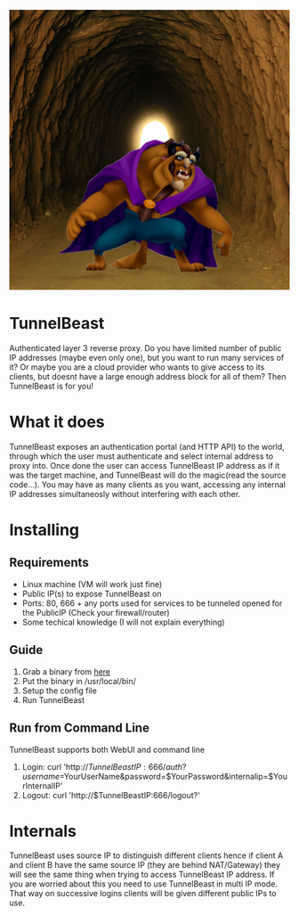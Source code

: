 ![TunnelBeast Logo](tunnelbeast.png)

# TunnelBeast
Authenticated layer 3 reverse proxy. Do you have limited number of public IP addresses (maybe even only one), but you want to run many services of it? Or maybe you are a cloud provider who wants to give access to its clients, but doesnt have a large enough address block for all of them? Then TunnelBeast is for you!

# What it does
TunnelBeast exposes an authentication portal (and HTTP API) to the world, through which the user must authenticate and select internal address to proxy into. Once done the user can access TunnelBeast IP address as if it was the target machine, and TunnelBeast will do the magic(read the source code...). You may have as many clients as you want, accessing any internal IP addresses simultaneosly without interfering with each other.

# Installing
## Requirements
- Linux machine (VM will work just fine)
- Public IP(s) to expose TunnelBeast on
- Ports: 80, 666 + any ports used for services to be tunneled opened for the PublicIP (Check your firewall/router)
- Some techical knowledge (I will not explain everything)

## Guide
1. Grab a binary from [here](https://github.com/bahusvel/TunnelBeast/releases)
2. Put the binary in /usr/local/bin/
3. Setup the config file
4. Run TunnelBeast

## Run from Command Line
TunnelBeast supports both WebUI and command line
1. Login: curl 'http://$TunnelBeastIP:666/auth?username=$YourUserName&password=$YourPassword&internalip=$YourInternalIP'
2. Logout: curl 'http://$TunnelBeastIP:666/logout?'


# Internals
TunnelBeast uses source IP to distinguish different clients hence if client A and client B have the same source IP (they are behind NAT/Gateway) they will see the same thing when trying to access TunnelBeast IP address. If you are worried about this you need to use TunnelBeast in multi IP mode. That way on successive logins clients will be given different public IPs to use.
